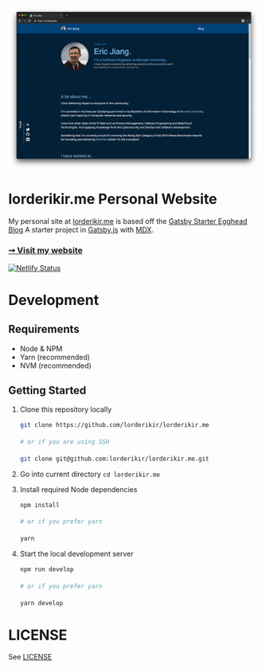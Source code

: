 ![homepage](./screenshots/newhomepage.png)

# lorderikir.me Personal Website

My personal site at [lorderikir.me](https://lorderikir.me) is based off the [Gatsby Starter Egghead Blog](https://github.com/eggheadio/gatsby-starter-egghead-blog)
A starter project in [Gatsby.js](https://www.gatsbyjs.org/) with [MDX](https://github.com/mdx-js/mdx).

### [➞ Visit my website](https://lorderikir.me)

[![Netlify Status](https://api.netlify.com/api/v1/badges/08b9b7b7-2d13-47d7-bc37-c317ab4a4c6b/deploy-status)](https://app.netlify.com/sites/lorderikir/deploys)

# Development

## Requirements

- Node & NPM
- Yarn (recommended)
- NVM (recommended)

## Getting Started

1. Clone this repository locally

   ```bash
   git clone https://github.com/lorderikir/lorderikir.me

   # or if you are using SSH

   git clone git@github.com:lorderikir/lorderikir.me.git
   ```

2. Go into current directory `cd lorderikir.me`
3. Install required Node dependencies

   ```bash
   npm install

   # or if you prefer yarn

   yarn
   ```

4. Start the local development server

   ```bash
   npm run develop

   # or if you prefer yarn

   yarn develop
   ```

# LICENSE

See [LICENSE](./LICENSE)
